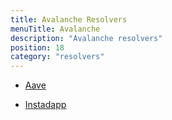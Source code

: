 ```yaml
---
title: Avalanche Resolvers
menuTitle: Avalanche
description: "Avalanche resolvers"
position: 18
category: "resolvers"
---
```


* [Aave](/resolvers/avalanche/aave) 

* [Instadapp](/resolvers/avalanche/instadapp)



